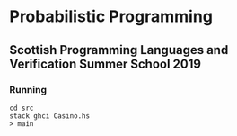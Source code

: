 # Probabilistic Programming
## Scottish Programming Languages and Verification Summer School 2019
### Running
```
cd src
stack ghci Casino.hs
> main
```
